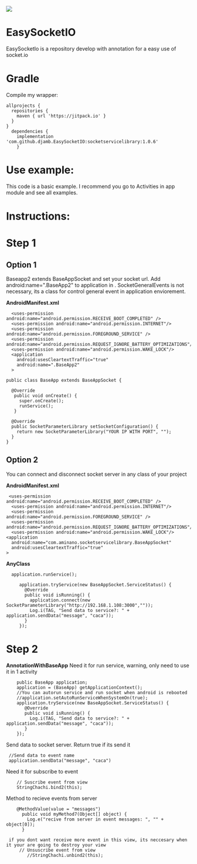 [![](https://jitpack.io/v/djamb/EasySocketIO.svg)](https://jitpack.io/#djamb/EasySocketIO)
# EasySocketIO
EasySocketIo is a repository develop with annotation for a easy use of socket.io


# Gradle
Compile my wrapper:

```
allprojects {
  repositories {
    maven { url 'https://jitpack.io' }
  }
}
  dependencies {
    implementation 'com.github.djamb.EasySocketIO:socketservicelibrary:1.0.6'
	}

```

# Use example:
This code is a basic example. I recommend you go to Activities in app module and see all examples.


# Instructions:

# Step 1

## Option 1
Baseapp2 extends BaseAppSocket and set your socket url. Add android:name=".BaseApp2" to application in . SocketGeneralEvents is not necessary, its a class for control general event in application enviorement.


**AndroidManifest.xml**
```
  <uses-permission android:name="android.permission.RECEIVE_BOOT_COMPLETED" />
  <uses-permission android:name="android.permission.INTERNET"/>
  <uses-permission android:name="android.permission.FOREGROUND_SERVICE" />
  <uses-permission android:name="android.permission.REQUEST_IGNORE_BATTERY_OPTIMIZATIONS"/>
  <uses-permission android:name="android.permission.WAKE_LOCK"/>
  <application
    android:usesCleartextTraffic="true"
    android:name=".BaseApp2"
  >

```

```
public class BaseApp extends BaseAppSocket {

  @Override
   public void onCreate() {
     super.onCreate();
     runService();
   }

  @Override
  public SocketParameterLibrary setSocketConfiguration() {
    return new SocketParameterLibrary("YOUR IP WITH PORT", "");
  }
}
```
## Option 2
You can connect and disconnect socket server in any class of your project

**AndroidManifest.xml**
```
 <uses-permission android:name="android.permission.RECEIVE_BOOT_COMPLETED" />
  <uses-permission android:name="android.permission.INTERNET"/>
  <uses-permission android:name="android.permission.FOREGROUND_SERVICE" />
  <uses-permission android:name="android.permission.REQUEST_IGNORE_BATTERY_OPTIMIZATIONS"/>
  <uses-permission android:name="android.permission.WAKE_LOCK"/>
<application
  android:name="com.aminano.socketservicelibrary.BaseAppSocket"
  android:usesCleartextTraffic="true"
>
```
**AnyClass**
```
  application.runService();

     application.tryService(new BaseAppSocket.ServiceStatus() {
       @Override
       public void isRunning() {
         application.connect(new SocketParameterLibrary("http://192.168.1.108:3000",""));
         Log.i(TAG, "Send data to service?: " + application.sendData("message", "caca"));
       }
     });
```

# Step 2
**AnnotationWithBaseApp**
Need it for run service, warning, only need to use it in 1 activity
```
    public BaseApp application;
    application = (BaseApp) getApplicationContext();
    //You can autorun service and run socket when android is rebooted
    //application.setAutoRunServiceWhenSystemOn(true);
    application.tryService(new BaseAppSocket.ServiceStatus() {
       @Override
       public void isRunning() {
         Log.i(TAG, "Send data to service?: " + application.sendData("message", "caca"));
       }
    });
```

Send data to socket server. Return true if its send it
   ```
    //Send data to event name
    application.sendData("message", "caca")
```

Need it for subscribe to event
```
    // Suscribe event from view
    StringChachi.bind2(this);
```

Method to recieve events from server
```
    @MethodValue(value = "messages")
      public void myMethod7(Object[] object) {
        Log.e("recive from server in event messages: ", "" + object[0]);
      }
```

```
 if you dont want receive more event in this view, its neccesary when it your are going to destroy your view
     // Unsuscribe event from view
        //StringChachi.unbind2(this);
```

